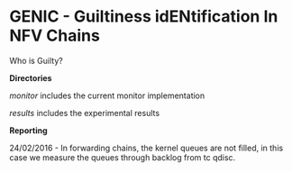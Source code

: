 # GENIC - Guiltiness idENtification In NFV Chains 
Who is Guilty?

**Directories**

*monitor* includes the current monitor implementation 

*results* includes the experimental results

**Reporting**

24/02/2016 - In forwarding chains, the kernel queues are not filled, in this case we measure the queues through backlog from tc qdisc.



